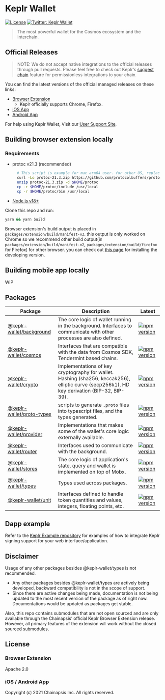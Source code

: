 # Keplr Wallet

[![License](https://img.shields.io/badge/License-Apache%202.0-blue.svg)](https://opensource.org/licenses/Apache-2.0)
[![Twitter: Keplr Wallet](https://img.shields.io/twitter/follow/keplrwallet.svg?style=social)](https://twitter.com/keplrwallet)

> The most powerful wallet for the Cosmos ecosystem and the Interchain.

## Official Releases

> NOTE: We do not accept native integrations to the official releases through pull requests. Please feel free to check out Keplr's [suggest chain](https://docs.keplr.app/api/suggest-chain.html) feature for permissionless integrations to your chain.

You can find the latest versions of the official managed releases on these links:

- [Browser Extension](https://chrome.google.com/webstore/detail/keplr/dmkamcknogkgcdfhhbddcghachkejeap)
  - Keplr officially supports Chrome, Firefox.
- [iOS App](https://apps.apple.com/us/app/keplr-wallet/id1567851089)
- [Android App](https://play.google.com/store/apps/details?id=com.chainapsis.keplr)

For help using Keplr Wallet, Visit our [User Support Site](https://help.keplr.app/).

## Building browser extension locally

### Requirements

- protoc v21.3 (recommended)

  ```sh
    # This script is example for mac arm64 user. for other OS, replace URL(starts with https://..) to be matched with your OS from https://github.com/protocolbuffers/protobuf/releases/tag/v21.3
    curl -Lo protoc-21.3.zip https://github.com/protocolbuffers/protobuf/releases/download/v21.3/protoc-21.3-osx-aarch_64.zip 
    unzip protoc-21.3.zip -d $HOME/protoc
    cp -r $HOME/protoc/include /usr/local
    cp -r $HOME/protoc/bin /usr/local
  ```
  
- [Node.js v18+](https://nodejs.org/)
  
Clone this repo and run:

```sh
yarn && yarn build
```

Browser extension's build output is placed in `packages/extension/build/manifest-v3`. this output is only worked on Chrome so we recommend other build output(in `packages/extension/build/manifest-v2`, `packages/extension/build/firefox` for Firefox) for other browser. you can check out [this page](https://developer.chrome.com/docs/extensions/mv3/getstarted/development-basics/#load-unpacked) for installing the developing version.

## Building mobile app locally

WIP

## Packages

| Package | Description | Latest |
| ------- | ----------- | -------|
| [@keplr-wallet/background](packages/background) | The core logic of wallet running in the background. Interfaces to communicate with other processes are also defined. | [![npm version](https://img.shields.io/npm/v/@keplr-wallet/background.svg)](https://www.npmjs.com/package/@keplr-wallet/background)|
| [@keplr-wallet/cosmos](packages/cosmos) | Interfaces that are compatible with the data from Cosmos SDK, Tendermint based chains. | [![npm version](https://img.shields.io/npm/v/@keplr-wallet/cosmos.svg)](https://www.npmjs.com/package/@keplr-wallet/cosmos) |
| [@keplr-wallet/crypto](packages/crypto) | Implementations of key cryptography for wallet. Hashing (sha256, keccak256), elliptic curve (secp256k1), HD key derivation (BIP-32, BIP-39). | [![npm version](https://img.shields.io/npm/v/@keplr-wallet/crypto.svg)](https://www.npmjs.com/package/@keplr-wallet/crypto) |
| [@keplr-wallet/proto-types](packages/proto-types) | scripts to generate `.proto` files into typescript files, and the types generated.| [![npm version](https://img.shields.io/npm/v/@keplr-wallet/proto-types.svg)](https://www.npmjs.com/package/@keplr-wallet/proto-types) |
| [@keplr-wallet/provider](packages/provider) | Implementations that makes some of the wallet's core logic externally available. | [![npm version](https://img.shields.io/npm/v/@keplr-wallet/provider.svg)](https://www.npmjs.com/package/@keplr-wallet/provider) |
| [@keplr-wallet/router](packages/router) | Interfaces used to communicate with the background. | [![npm version](https://img.shields.io/npm/v/@keplr-wallet/router.svg)](https://www.npmjs.com/package/@keplr-wallet/router) |
| [@keplr-wallet/stores](packages/stores) | The core logic of application's state, query and wallet is implemented on top of Mobx. | [![npm version](https://img.shields.io/npm/v/@keplr-wallet/stores.svg)](https://www.npmjs.com/package/@keplr-wallet/stores) |
| [@keplr-wallet/types](packages/types) | Types used across packages. | [![npm version](https://img.shields.io/npm/v/@keplr-wallet/types.svg)](https://www.npmjs.com/package/@keplr-wallet/types) |
| [@keplr-wallet/unit](packages/unit) | Interfaces defined to handle token quantities and values, integers, floating points, etc. | [![npm version](https://img.shields.io/npm/v/@keplr-wallet/unit.svg)](https://www.npmjs.com/package/@keplr-wallet/unit) |

## Dapp example

Refer to the [Keplr Example repository](https://github.com/chainapsis/keplr-example) for examples of how to integrate Keplr signing support for your web interface/application.

## Disclaimer

Usage of any other packages besides @keplr-wallet/types is not recommended.

- Any other packages besides @keplr-wallet/types are actively being developed, backward compatibility is not in the scope of support.
- Since there are active changes being made, documentation is not being updated to the most recent version of the package as of right now. Documentations would be updated as packages get stable.

Also, this repo contains submodules that are not open sourced and are only available through the Chainapsis’ official Keplr Browser Extension release. However, all primary features of the extension will work without the closed sourced submodules.

## License

### Browser Extension

Apache 2.0

### iOS / Android App

Copyright (c) 2021 Chainapsis Inc. All rights reserved.
